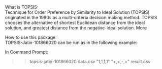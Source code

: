 What is TOPSIS:  
Technique for Order Preference by Similarity to Ideal Solution (TOPSIS) originated in the 1980s as a multi-criteria decision making method. TOPSIS chooses the alternative of shortest Euclidean distance from the ideal solution, and greatest distance from the negative-ideal solution. More

How to use this package:  
TOPSIS-Jatin-101866020 can be run as in the following example:

In Command Prompt:  
>> topsis-jatin-101866020 data.csv "1,1,1,1" "+,+,-,+" result.csv